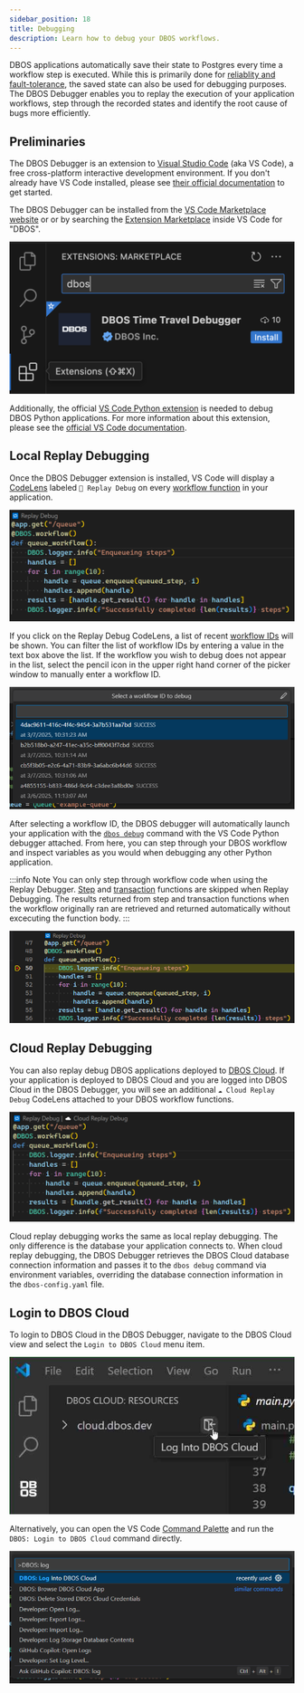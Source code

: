 ```yaml
---
sidebar_position: 18
title: Debugging
description: Learn how to debug your DBOS workflows.
---
```


DBOS applications automatically save their state to Postgres every time a workflow step is executed.
While this is primarily done for [reliablity and fault-tolerance](../../why-dbos.md), the saved state can also be used for debugging purposes.
The DBOS Debugger enables you to replay the execution of your application workflows, step through the recorded states and identify the root cause of bugs more efficiently. 

## Preliminaries

The DBOS Debugger is an extension to [Visual Studio Code](https://code.visualstudio.com/) (aka VS Code), a free cross-platform interactive development environment.
If you don't already have VS Code installed, please see [their official documentation](https://code.visualstudio.com/docs/setup/setup-overview) to get started.

The DBOS Debugger can be installed from the [VS Code Marketplace website](https://marketplace.visualstudio.com/items?itemName=dbos-inc.dbos-ttdbg)
or or by searching the [Extension Marketplace](https://code.visualstudio.com/docs/editor/extension-marketplace) inside VS Code for "DBOS".

![Installing the DBOS Time Travel Extension Screenshot](../../cloud-tutorials/assets/ttdbg-ext-install.png)

Additionally, the official [VS Code Python extension](https://marketplace.visualstudio.com/items?itemName=ms-python.python) is needed to debug DBOS Python applications. 
For more information about this extension, please see the [official VS Code documentation](https://code.visualstudio.com/docs/python/python-quick-start).

## Local Replay Debugging

Once the DBOS Debugger extension is installed, VS Code will display a [CodeLens](https://code.visualstudio.com/blogs/2017/02/12/code-lens-roundup)
labeled `🔁 Replay Debug` on every [workflow function](./workflow-tutorial.md) in your application.

![Local Replay Debugging Code Lens](./assets/ttdbg-local-replay.png)

If you click on the Replay Debug CodeLens, a list of recent [workflow IDs](./workflow-tutorial#workflow-ids) will be shown.
You can filter the list of workflow IDs by entering a value in the text box above the list.
If the workflow you wish to debug does not appear in the list, select the pencil icon in the upper right hand corner of the picker window to manually enter a workflow ID. 

![Workflow ID picker](./assets/ttdb-wfid-picker.png)

After selecting a workflow ID, the DBOS debugger will automatically launch your application with the [`dbos debug`](../reference/cli#dbos-debug) 
command with the VS Code Python debugger attached. 
From here, you can step through your DBOS workflow and inspect variables as you would when debugging any other Python application.

:::info Note
You can only step through workflow code when using the Replay Debugger.
[Step](./step-tutorial.md) and [transaction](./transaction-tutorial.md) functions are skipped when Replay Debugging.
The results returned from step and transaction functions when the workflow originally ran are retrieved and returned automatically without excecuting the function body.
:::

![Python debugger at breakpoint](./assets/ttdb-debug-breakpoint.png)

## Cloud Replay Debugging

You can also replay debug DBOS applications deployed to [DBOS Cloud](../../cloud-tutorials/application-management.md).
If your application is deployed to DBOS Cloud and you are logged into DBOS Cloud in the DBOS Debugger, you will see an additional 
`☁️ Cloud Replay Debug` CodeLens attached to your DBOS workflow functions.

![Cloud Replay Debugging Code Lens](./assets/ttdbg-cloud-replay.png)

Cloud replay debugging works the same as local replay debugging. 
The only difference is the database your application connects to.
When cloud replay debugging, the DBOS Debugger retrieves the DBOS Cloud database connection information
and passes it to the `dbos debug` command via environment variables, 
overriding the database connection information in the `dbos-config.yaml` file.

## Login to DBOS Cloud

To login to DBOS Cloud in the DBOS Debugger, navigate to the DBOS Cloud view and select the `Login to DBOS Cloud` menu item.

![Login to DBOS Cloud](./assets/ttdbg-login-cloud.png)

Alternatively, you can open the VS Code [Command Palette](https://code.visualstudio.com/docs/getstarted/userinterface#_command-palette) 
and run the `DBOS: Login to DBOS Cloud` command directly.

![Login to DBOS Cloud Command Palette](./assets/ttdbg-login-cmd-palette.png)